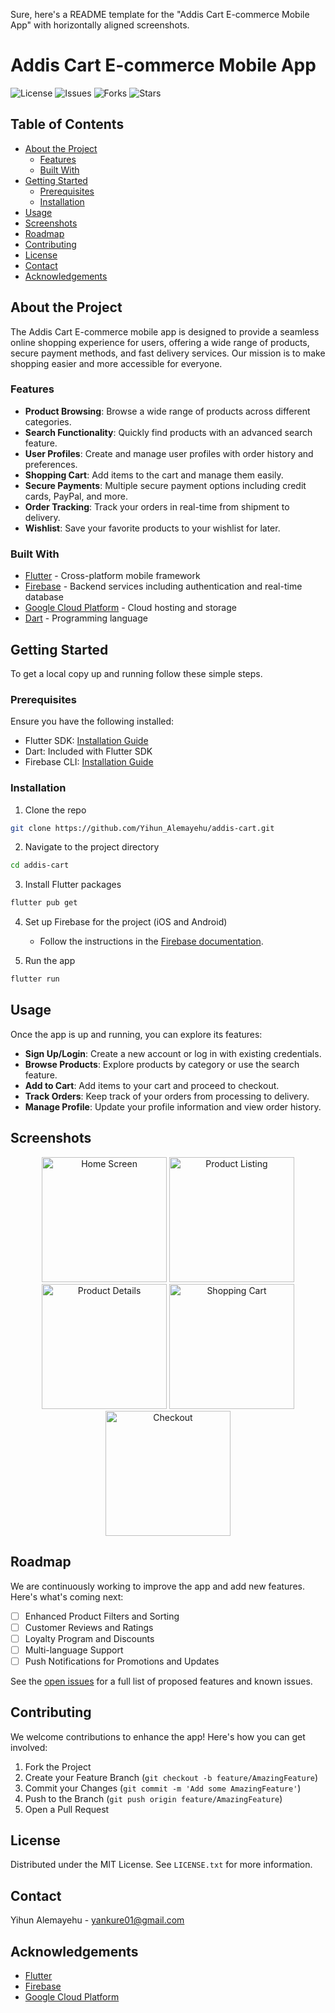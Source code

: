 Sure, here's a README template for the "Addis Cart E-commerce Mobile App" with horizontally aligned screenshots.


# Addis Cart E-commerce Mobile App

![License](https://img.shields.io/github/license/Yihun_Alemayehu/Addis-Cart)
![Issues](https://img.shields.io/github/issues/Yihun_Alemayehu/Addis-Cart)
![Forks](https://img.shields.io/github/forks/Yihun_Alemayehu/Addis-Cart)
![Stars](https://img.shields.io/github/stars/Yihun_Alemayehu/Addis-Cart)

## Table of Contents
- [About the Project](#about-the-project)
  - [Features](#features)
  - [Built With](#built-with)
- [Getting Started](#getting-started)
  - [Prerequisites](#prerequisites)
  - [Installation](#installation)
- [Usage](#usage)
- [Screenshots](#screenshots)
- [Roadmap](#roadmap)
- [Contributing](#contributing)
- [License](#license)
- [Contact](#contact)
- [Acknowledgements](#acknowledgements)

## About the Project

The Addis Cart E-commerce mobile app is designed to provide a seamless online shopping experience for users, offering a wide range of products, secure payment methods, and fast delivery services. Our mission is to make shopping easier and more accessible for everyone.

### Features
- **Product Browsing**: Browse a wide range of products across different categories.
- **Search Functionality**: Quickly find products with an advanced search feature.
- **User Profiles**: Create and manage user profiles with order history and preferences.
- **Shopping Cart**: Add items to the cart and manage them easily.
- **Secure Payments**: Multiple secure payment options including credit cards, PayPal, and more.
- **Order Tracking**: Track your orders in real-time from shipment to delivery.
- **Wishlist**: Save your favorite products to your wishlist for later.

### Built With
- [Flutter](https://flutter.dev/) - Cross-platform mobile framework
- [Firebase](https://firebase.google.com/) - Backend services including authentication and real-time database
- [Google Cloud Platform](https://cloud.google.com/) - Cloud hosting and storage
- [Dart](https://dart.dev/) - Programming language

## Getting Started

To get a local copy up and running follow these simple steps.

### Prerequisites

Ensure you have the following installed:
- Flutter SDK: [Installation Guide](https://flutter.dev/docs/get-started/install)
- Dart: Included with Flutter SDK
- Firebase CLI: [Installation Guide](https://firebase.google.com/docs/cli)

### Installation

1. Clone the repo
```sh
git clone https://github.com/Yihun_Alemayehu/addis-cart.git
```
2. Navigate to the project directory
```sh
cd addis-cart
```
3. Install Flutter packages
```sh
flutter pub get
```
4. Set up Firebase for the project (iOS and Android)
   - Follow the instructions in the [Firebase documentation](https://firebase.google.com/docs/flutter/setup).

5. Run the app
```sh
flutter run
```

## Usage

Once the app is up and running, you can explore its features:
- **Sign Up/Login**: Create a new account or log in with existing credentials.
- **Browse Products**: Explore products by category or use the search feature.
- **Add to Cart**: Add items to your cart and proceed to checkout.
- **Track Orders**: Keep track of your orders from processing to delivery.
- **Manage Profile**: Update your profile information and view order history.

## Screenshots

<p align="center">
  <img src="assets/screenshots/home_screen.png" alt="Home Screen" width="200" />
  <img src="assets/screenshots/product_listing.png" alt="Product Listing" width="200" />
  <img src="assets/screenshots/product_details.png" alt="Product Details" width="200" />
  <img src="assets/screenshots/cart.png" alt="Shopping Cart" width="200" />
  <img src="assets/screenshots/checkout.png" alt="Checkout" width="200" />
</p>

## Roadmap

We are continuously working to improve the app and add new features. Here's what's coming next:
- [ ] Enhanced Product Filters and Sorting
- [ ] Customer Reviews and Ratings
- [ ] Loyalty Program and Discounts
- [ ] Multi-language Support
- [ ] Push Notifications for Promotions and Updates

See the [open issues](https://github.com/Yihun_Alemayehu/addis-cart/issues) for a full list of proposed features and known issues.

## Contributing

We welcome contributions to enhance the app! Here's how you can get involved:
1. Fork the Project
2. Create your Feature Branch (`git checkout -b feature/AmazingFeature`)
3. Commit your Changes (`git commit -m 'Add some AmazingFeature'`)
4. Push to the Branch (`git push origin feature/AmazingFeature`)
5. Open a Pull Request

## License

Distributed under the MIT License. See `LICENSE.txt` for more information.

## Contact

Yihun Alemayehu - yankure01@gmail.com


## Acknowledgements

- [Flutter](https://flutter.dev/)
- [Firebase](https://firebase.google.com/)
- [Google Cloud Platform](https://cloud.google.com/)
```
